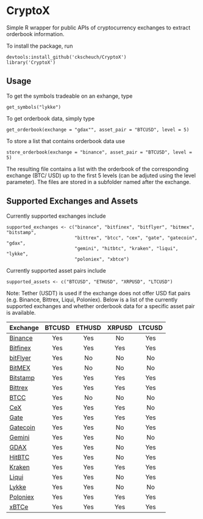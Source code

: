 # CryptoX

Simple R wrapper for public APIs of cryptocurrency exchanges to extract orderbook information.

To install the package, run

```
devtools:install_github('ckscheuch/CryptoX')
library('CryptoX')
```
## Usage

To get the symbols tradeable on an exhange, type
```
get_symbols("lykke")
```

To get orderbook data, simply type
```
get_orderbook(exchange = "gdax"", asset_pair = "BTCUSD", level = 5)
```

To store a list that contains orderbook data use
```
store_orderbook(exchange = "binance", asset_pair = "BTCUSD", level = 5)
```

The resulting file contains a list with the orderbook of the corresponding exchange (BTC/ USD) up to the first 5 levels (can be adjuted using the level parameter). The files are stored in a subfolder named after the exchange.

## Supported Exchanges and Assets

Currently supported exchanges include
```
supported_exchanges <- c("binance", "bitfinex", "bitflyer", "bitmex", "bitstamp",
                         "bittrex", "btcc", "cex", "gate", "gatecoin", "gdax", 
                         "gemini", "hitbtc", "kraken", "liqui", "lykke", 
                         "poloniex", "xbtce")
```
Currently supported asset pairs include

```
supported_assets <- c("BTCUSD", "ETHUSD", "XRPUSD", "LTCUSD")
```

Note: Tether (USDT) is used if the exchange does not offer USD fiat pairs (e.g. Binance, Bittrex, Liqui, Poloniex). Below is a list of the currently supported exchanges and whether orderbook data for a specific asset pair is available.

| Exchange                              | BTCUSD | ETHUSD | XRPUSD | LTCUSD |
| ------------------------------------- |:------:|:------:|:------:|:------:|
| [Binance](https://www.binance.com/)   |   Yes  |   Yes  |   No   |   Yes  |
| [Bitfinex](https://www.bitfinex.com/) |   Yes  |   Yes  |   Yes  |   Yes  |
| [bitFlyer](https://bitflyer.jp/)      |   Yes  |   No   |   No   |   No   |
| [BitMEX](https://www.bitmex.com/)     |   Yes  |   No   |   No   |   No   |
| [Bitstamp](https://www.bitstamp.net/) |   Yes  |   Yes  |   Yes  |   Yes  |
| [Bittrex](https://bittrex.com/)       |   Yes  |   Yes  |   Yes  |   Yes  |
| [BTCC](https://www.btcc.com/)         |   Yes  |   No   |   No   |   No   |
| [CeX](https://cex.io/)                |   Yes  |   Yes  |   Yes  |   No   |
| [Gate](https://gate.io/)              |   Yes  |   Yes  |   Yes  |   Yes  |
| [Gatecoin](https://gatecoin.com/)     |   Yes  |   Yes  |   No   |   Yes  |
| [Gemini](https://gemini.com/)         |   Yes  |   Yes  |   No   |   No   |
| [GDAX](https://www.gdax.com/)         |   Yes  |   Yes  |   No   |   Yes  |
| [HitBTC](https://hitbtc.com/)         |   Yes  |   Yes  |   No   |   Yes  |
| [Kraken](https://www.kraken.com/)     |   Yes  |   Yes  |   Yes  |   Yes  |
| [Liqui](https://liqui.io/)            |   Yes  |   Yes  |   No   |   Yes  |
| [Lykke](https://www.lykke.com/)       |   Yes  |   Yes  |   No   |   No   |
| [Poloniex](https://poloniex.com/)     |   Yes  |   Yes  |   Yes  |   Yes  |
| [xBTCe](https://www.xbtce.com/)       |   Yes  |   Yes  |   Yes  |   Yes  |
